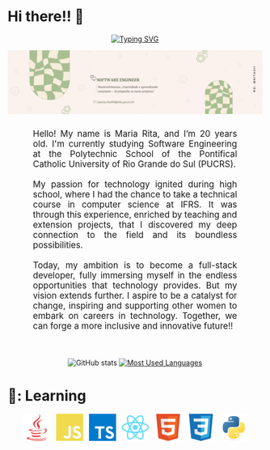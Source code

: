 # Hi there!! 🧡

<div align="center">
  <a href="https://git.io/typing-svg">
<img src="https://readme-typing-svg.demolab.com?font=Fira+Code&weight=500&size=25&pause=1000&color=81b28d&center=true&vCenter=true&random=false&width=520&lines=%E2%8A%B9+Welcome+to+my+profile!+%CB%99%E1%B5%95%CB%99+%E2%8A%B9+" alt="Typing SVG">
  </a>
</div>

<img align="center" src="header-gif.gif"></img>

##

<p align="justify" style="font-size:17px; margin-left: 50px; margin-right: 50px;">
Hello! My name is Maria Rita, and I’m 20 years old. I'm currently studying Software Engineering at the Polytechnic School 
of the Pontifical Catholic University of Rio Grande do Sul (PUCRS).<br><br>
My passion for technology ignited during high school, where I had the chance to take a technical course in computer science 
at IFRS. It was through this experience, enriched by teaching and extension projects, that I discovered my deep connection to 
the field and its boundless possibilities.<br><br>
Today, my ambition is to become a full-stack developer, fully immersing myself in the endless opportunities that technology provides. 
But my vision extends further. I aspire to be a catalyst for change, inspiring and supporting other women to embark on careers in technology. 
Together, we can forge a more inclusive and innovative future!!<br><br>
</p>

<div style="text-align: center;" align="center">
  <br>
  <img src="https://github-readme-stats-git-masterrstaa-rickstaa.vercel.app/api?username=mrita011&hide_title=true&show_icons=true&include_all_commits=false&count_private=true&line_height=25&hide=issues&bg_color=000&title_color=a9bf93&text_color=FFF&border_radius=3&border_color=a9bf93&icon_color=a9bf93&theme=jolly" alt="GitHub stats">

  <a href="https://github.com/mrita011/github-readme-stats">
    <img src="https://github-readme-stats-git-masterrstaa-rickstaa.vercel.app/api/top-langs/?username=mrita011&line_height=10&card_width=290&layout=compact&hide_title=false&count_private=true&langs_count=4&show_icons=true&title_color=a9bf93&hide=html,css&bg_color=000&text_color=8B8B8B&border_radius=3&border_color=a9bf93&count_private=true" alt="Most Used Languages">
  </a>
</div>

#

<h1>📙: Learning</h1>
<style>
  .icon {
    transition: transform 0.3s ease, box-shadow 0.3s ease;
  }
  .icon:hover {
    transform: scale(1.2);
    box-shadow: 0 4px 8px rgba(0, 0, 0, 0.2);
  }
</style>

<div style="display: flex; gap: 10px; flex-wrap: wrap; justify-content: center;">
  <img align="center" alt="Rita-Java"   height="55" width="55" src="https://raw.githubusercontent.com/devicons/devicon/master/icons/java/java-plain.svg" class="icon">
  <img align="center" alt="Rita-Js"     height="55" width="55" src="https://raw.githubusercontent.com/devicons/devicon/master/icons/javascript/javascript-plain.svg" class="icon">
  <img align="center" alt="Rita-Ts"     height="55" width="55" src="https://raw.githubusercontent.com/devicons/devicon/master/icons/typescript/typescript-plain.svg" class="icon">
  <img align="center" alt="Rita-React"  height="55" width="55" src="https://raw.githubusercontent.com/devicons/devicon/master/icons/react/react-original.svg" class="icon">
  <img align="center" alt="Rita-HTML"   height="55" width="55" src="https://raw.githubusercontent.com/devicons/devicon/master/icons/html5/html5-original.svg" class="icon">
  <img align="center" alt="Rita-CSS"    height="55" width="55" src="https://raw.githubusercontent.com/devicons/devicon/master/icons/css3/css3-original.svg" class="icon">
  <img align="center" alt="Rita-Python" height="55" width="55" src="https://raw.githubusercontent.com/devicons/devicon/master/icons/python/python-original.svg" class="icon">
</div>


##
